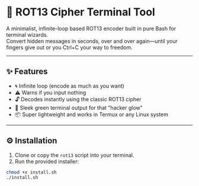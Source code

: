 # 🔐 ROT13 Cipher Terminal Tool

A minimalist, infinite-loop based ROT13 encoder built in pure Bash for terminal wizards.  
Convert hidden messages in seconds, over and over again—until your fingers give out or you Ctrl+C your way to freedom.

---

## ✨ Features

- 🌀 Infinite loop (encode as much as you want)
- ⚠️ Warns if you input nothing
- 🔓 Decodes instantly using the classic ROT13 cipher
- 💚 Sleek green terminal output for that "hacker glow"
- 📦 Super lightweight and works in Termux or any Linux system

---

## ⚙️ Installation

1. Clone or copy the `rot13` script into your terminal.
2. Run the provided installer:

```bash
chmod +x install.sh
./install.sh
